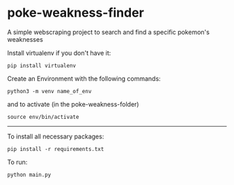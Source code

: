 # poke-weakness-finder
A simple webscraping project to search and find a specific pokemon's weaknesses

Install virtualenv if you don't have it:

``
pip install virtualenv
``

Create an Environment with the following commands:

``
python3 -m venv name_of_env
``

and to activate (in the poke-weakness-folder)

``
source env/bin/activate
``

_____________________________________________________

To install all necessary packages:

``
pip install -r requirements.txt
``

To run:

``
python main.py
``
